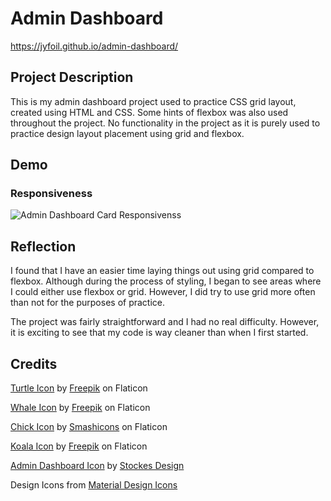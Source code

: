 # Admin Dashboard

https://jyfoil.github.io/admin-dashboard/

## Project Description

This is my admin dashboard project used to practice CSS grid layout, created using HTML and CSS. Some hints of flexbox was also used throughout the project. No functionality in the project as it is purely used to practice design layout placement using grid and flexbox.

## Demo

### Responsiveness

![Admin Dashboard Card Responsivenss](./gifs/card-responsiveness.gif)

## Reflection

I found that I have an easier time laying things out using grid compared to flexbox. Although during the process of styling, I began to see areas where I could either use flexbox or grid. However, I did try to use grid more often than not for the purposes of practice.

The project was fairly straightforward and I had no real difficulty. However, it is exciting to see that my code is way cleaner than when I first started.

## Credits

[Turtle Icon](https://www.flaticon.com/premium-icon/turtle_2977402?term=animals&page=1&position=1&page=1&position=1&related_id=2977402&origin=style#) by [Freepik](https://www.flaticon.com/authors/freepik) on Flaticon

[Whale Icon](https://www.flaticon.com/free-icon/whale_1864475?term=animals&page=1&position=16&page=1&position=16&related_id=1864475&origin=search) by [Freepik](https://www.flaticon.com/authors/freepik) on Flaticon

[Chick Icon](https://www.flaticon.com/premium-icon/chick_2632839?related_id=2632839#) by [Smashicons](https://www.flaticon.com/authors/smashicons) on Flaticon

[Koala Icon](https://www.flaticon.com/free-icon/koala_3069172?term=animals&page=1&position=1&page=1&position=1&related_id=3069172#) by [Freepik](https://www.flaticon.com/authors/freepik) on Flaticon

[Admin Dashboard Icon](https://www.flaticon.com/premium-icon/dashboards_5187508?related_id=5187508&origin=search) by [Stockes Design](https://www.flaticon.com/authors/stockes-design)

Design Icons from [Material Design Icons](https://materialdesignicons.com/)
